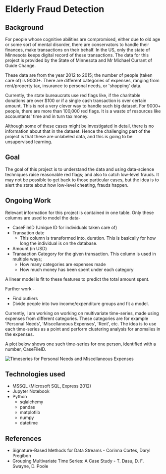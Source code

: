 # Elderly Fraud Detection

## Background

For people whose cognitive abilities are compromised, either due to old age or some sort of mental disorder, there are conservators to handle their finances, make transactions on their behalf. In the US, only the state of Minnesota keeps digital record of these transactions. The data for this project is provided by the State of Minnesota and Mr Michael Currant of Guide Change.

These data are from the year 2012 to 2015; the number of people (taken care of) is 9000+. There are different categories of expenses, ranging from rent/property tax, insurance to personal needs, or 'shopping' data.

Currently, the state bureaucrats use red flags like, if the charitable donations are over $100 or if a single cash transaction is over certain amount. This is not a very clever way to handle such big dataset. For 9000+ people, there are more than 100,000 red flags. It is a waste of resources like accountants' time and in turn tax money.

Although some of these cases might be investigated in detail, there is no information about that in the dataset. Hence the challenging part of the project is that these are unlabeled data, and this is going to be unsupervised learning.

## Goal

The goal of this project is to understand the data and using data-science techniques raise reasonable red flags; and also to catch low-level frauds. It may not be possible to get back to those particular cases, but the idea is to alert the state about how low-level cheating, frauds happen.

## Ongoing Work

Relevant information for this project is contained in one table. Only these columns are used to model the data-
  * CaseFileID (Unique ID for individuals taken care of)
  * Transation date
    * This column is transformed into, duration. This is basically for how long the individual is on the database.
  * Amount (in USD)
  * Transaction Category for the given transaction. This column is used in multiple ways;
    * How many categories are expenses made
    * How much money has been spent under each category

A linear model is fit to these features to predict the total amount spent.

Further work -
* Find outliers
* Divide people into two income/expenditure groups and fit a model.



Currently, I am working on working on multivariate time-series, made using expenses from different categories. These categories are for example 'Personal Needs', 'Miscellaneous Expenses', 'Rent', etc. The idea is to use each time-series as a point and perform clustering analysis for anomalies in the expenses.

A plot below shows one such time-series for one person, identified with a number, CaseFileID.

![Timeseries for Personal Needs and Miscellaneous Expenses](images/ts_casefile\=4832.png)



## Technologies used
* MSSQL (Microsoft SQL, Express 2012)
* Jupyter Notebook
* Python
  * sqlalchemy
  * pandas
  * matplotlib
  * numpy
  * datetime


## References

* Signature-Based Methods for Data Streams - Corinna Cortes, Daryl Pregibon
* Grouping Multivariate Time Series: A Case Study - T. Dasu, D. F. Swayne, D. Poole
